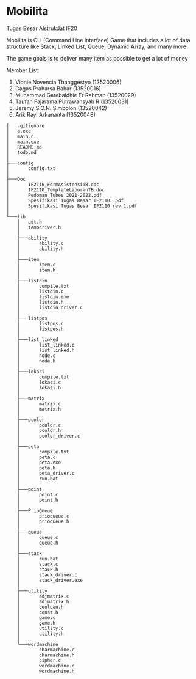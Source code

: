 # Mobilita

Tugas Besar Alstrukdat IF20

Mobilita is CLI (Command Line Interface) Game that includes a lot of data structure like Stack, Linked List, Queue, Dynamic Array, and many more

The game goals is to deliver many item as possible to get a lot of money

Member List:

1. Vionie Novencia Thanggestyo (13520006)
2. Gagas Praharsa Bahar (13520016)
3. Muhammad Garebaldhie Er Rahman (13520029)
4. Taufan Fajarama Putrawansyah R (13520031)
5. Jeremy S.O.N. Simbolon (13520042)
6. Arik Rayi Arkananta (13520048)

```
│   .gitignore
│   a.exe
│   main.c
│   main.exe
│   README.md
│   todo.md
│
├───config
│       config.txt
│
├───Doc
│       IF2110_FormAsistensiTB.doc
│       IF2110_TemplateLaporanTB.doc
│       Pedoman Tubes 2021-2022.pdf
│       Spesifikasi Tugas Besar IF2110 .pdf
│       Spesifikasi Tugas Besar IF2110 rev 1.pdf
│
└───lib
    │   adt.h
    │   tempdriver.h
    │
    ├───ability
    │       ability.c
    │       ability.h
    │
    ├───item
    │       item.c
    │       item.h
    │
    ├───listdin
    │       compile.txt
    │       listdin.c
    │       listdin.exe
    │       listdin.h
    │       listdin_driver.c
    │
    ├───listpos
    │       listpos.c
    │       listpos.h
    │
    ├───list_linked
    │       list_linked.c
    │       list_linked.h
    │       node.c
    │       node.h
    │
    ├───lokasi
    │       compile.txt
    │       lokasi.c
    │       lokasi.h
    │
    ├───matrix
    │       matrix.c
    │       matrix.h
    │
    ├───pcolor
    │       pcolor.c
    │       pcolor.h
    │       pcolor_driver.c
    │
    ├───peta
    │       compile.txt
    │       peta.c
    │       peta.exe
    │       peta.h
    │       peta_driver.c
    │       run.bat
    │
    ├───point
    │       point.c
    │       point.h
    │
    ├───PrioQueue
    │       prioqueue.c
    │       prioqueue.h
    │
    ├───queue
    │       queue.c
    │       queue.h
    │
    ├───stack
    │       run.bat
    │       stack.c
    │       stack.h
    │       stack_driver.c
    │       stack_driver.exe
    │
    ├───utility
    │       adjmatrix.c
    │       adjmatrix.h
    │       boolean.h
    │       const.h
    │       game.c
    │       game.h
    │       utility.c
    │       utility.h
    │
    └───wordmachine
            charmachine.c
            charmachine.h
            cipher.c
            wordmachine.c
            wordmachine.h
```
